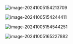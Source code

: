 ![image-20241005154213709](https://typora-1310242472.cos.ap-nanjing.myqcloud.com/typora_img/image-20241005154213709.png)

![image-20241005154244411](https://typora-1310242472.cos.ap-nanjing.myqcloud.com/typora_img/image-20241005154244411.png)

![image-20241005154544251](https://typora-1310242472.cos.ap-nanjing.myqcloud.com/typora_img/image-20241005154544251.png)

![image-20241005165227882](https://typora-1310242472.cos.ap-nanjing.myqcloud.com/typora_img/image-20241005165227882.png)